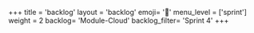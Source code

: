 +++
title = 'backlog'
layout = 'backlog'
emoji= '🥞'
menu_level = ['sprint']
weight = 2
backlog= 'Module-Cloud'
backlog_filter= 'Sprint 4'
+++
